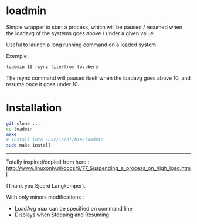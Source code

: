 # loadmin

Simple wrapper to start a process, which will be paused / resumed when the loadavg of the systems
goes above / under a given value.

Useful to launch a long running command on a loaded system.

Exemple :

```sh
loadmin 10 rsync file/from to::here
```

The rsync command will paused itself when the loadavg goes above 10, and resume
once it goes under 10.

# Installation


```sh
git clone ...
cd loadmin
make
# Install into /usr/local/bin/loadmin
sudo make install
```

----

Totally inspired/copied from here :
http://www.linuxonly.nl/docs/9/77_Suspending_a_process_on_high_load.html

(Thank you Sjoerd Langkemper).

With only minors modifications :
* LoadAvg max can be specified on command line
* Displays when Stopping and Resuming
